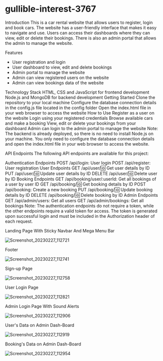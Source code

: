 # gullible-interest-3767
Introduction
This is a car rental website that allows users to register, login and book cars. The website has a user-friendly interface that makes it easy to navigate and use. Users can access their dashboards where they can view, edit or delete their bookings. There is also an admin portal that allows the admin to manage the website.

Features
- User registration and login
- User dashboard to view, edit and delete bookings
- Admin portal to manage the website
- Admin can view registered users on the website
- Admin can view bookings data of the website

Technology Stack
HTML, CSS and JavaScript for frontend development
Node.js and MongoDB for backend development
Getting Started
Clone the repository to your local machine
Configure the database connection details in the config.js file located in the config folder
Open the index.html file in your web browser to access the website
How to Use
Register as a user on the website
Login using your registered credentials
Browse available cars and make a booking
View, edit or delete your bookings from your dashboard
Admin can login to the admin portal to manage the website
Note: The backend is already deployed, so there is no need to install Node.js on your machine. You only need to configure the database connection details and open the index.html file in your web browser to access the website.


API Endpoints
The following API endpoints are available for this project:

Authentication Endpoints
POST /api/login: User login
POST /api/register: User registration
User Endpoints
GET /api/user/:id: Get user details by ID
PUT /api/user/:id: Update user details by ID
DELETE /api/user/:id: Delete user by ID
Booking Endpoints
GET /api/booking/user/:userId: Get all bookings of a user by user ID
GET /api/booking/:id: Get booking details by ID
POST /api/booking: Create a new booking
PUT /api/booking/:id: Update booking details by ID
DELETE /api/booking/:id: Delete booking by ID
Admin Endpoints
GET /api/admin/users: Get all users
GET /api/admin/bookings: Get all bookings
Note: The authentication endpoints do not require a token, while the other endpoints require a valid token for access. The token is generated upon successful login and must be included in the Authorization header of each request.

Landing Page With Sticky Navbar And Mega Menu Bar

![Screenshot_20230227_112721](https://user-images.githubusercontent.com/114407593/221486636-2efad9e2-2efc-464a-b9e0-0a8c0e4025b5.png)

Footer

![Screenshot_20230227_112741](https://user-images.githubusercontent.com/114407593/221486745-879fd4c8-b203-4851-b135-baf18f16b22c.png)

Sign-up Page

![Screenshot_20230227_112758](https://user-images.githubusercontent.com/114407593/221486830-74814ffb-665c-41da-9a56-57fcb5fd4521.png)

User Login Page

![Screenshot_20230227_112821](https://user-images.githubusercontent.com/114407593/221486887-b6945d6d-3ae2-476e-9281-3230585932a8.png)

Admin Login Page With Sound Alerts

![Screenshot_20230227_112906](https://user-images.githubusercontent.com/114407593/221486950-e1345eaf-fe19-4e47-a052-4aa505189f9e.png)

User's Data on Admin Dash-Board

![Screenshot_20230227_112919](https://user-images.githubusercontent.com/114407593/221486977-91677b1f-89bb-4685-b460-71612f5b3766.png)

Booking's Data on Admin Dash-Board

![Screenshot_20230227_112954](https://user-images.githubusercontent.com/114407593/221487050-f5d94a20-5135-4f92-9fac-abc58f5923d0.png)
